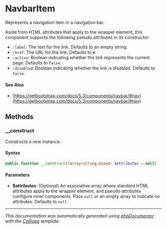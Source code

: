 # NavbarItem

Represents a navigation item in a navigation bar.

Aside from HTML attributes that apply to the wrapper element, this component
supports the following pseudo attributes in its constructor:

- `:label`: The text for the link. Defaults to an empty string.
- `:href`: The URL for the link. Defaults to `#`.
- `:active`: Boolean indicating whether the link represents the current page.
  Defaults to `false`.
- `:disabled`: Boolean indicating whether the link is disabled. Defaults to
  `false`.

#### See Also

- [https://getbootstrap.com/docs/5.3/components/navbar/#nav](https://getbootstrap.com/docs/5.3/components/navbar/#nav)

## Methods

### __construct

Constructs a new instance.

#### Syntax

```php
public function __construct(?array<string,mixed> $attributes = null)
```

#### Parameters

- **$attributes**: (Optional) An associative array where standard HTML attributes apply to the wrapper element, and pseudo attributes configure inner components. Pass `null` or an empty array to indicate no attributes. Defaults to `null`.

---

*This documentation was automatically generated using [phpDocumentor](http://www.phpdoc.org/) with the [Calliope](https://github.com/DaphneWebFramework/Calliope) template.*
